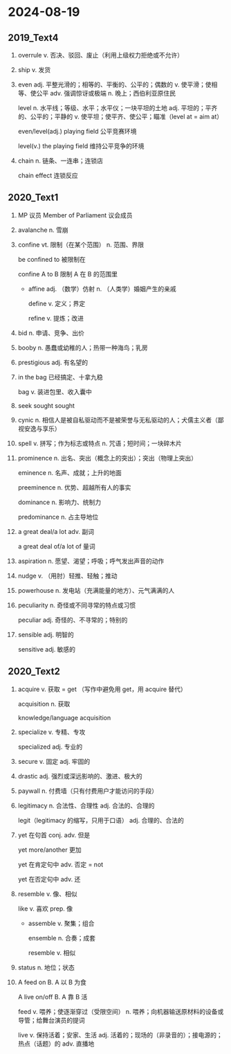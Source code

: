 # 2024-08-19

## 2019_Text4

1. overrule v. 否决、驳回、废止（利用上级权力拒绝或不允许）

2. ship v. 发货

3. even adj. 平整光滑的；相等的、平衡的、公平的；偶数的 v. 使平滑；使相等、使公平 adv. 强调惊讶或极端 n. 晚上；西伯利亚原住民

   level n. 水平线；等级、水平；水平仪；一块平坦的土地 adj. 平坦的；平齐的、公平的；平静的 v. 使平坦；使平齐、使公平；瞄准（level at = aim at）

   even/level(adj.) playing field 公平竞赛环境

   level(v.) the playing field 维持公平竞争的环境

4. chain n. 链条、一连串；连锁店

   chain effect 连锁反应

## 2020_Text1

1. MP 议员 Member of Parliament 议会成员

2. avalanche n. 雪崩

3. confine vt. 限制（在某个范围） n. 范围、界限

   be confined to 被限制在

   confine A to B 限制 A 在 B 的范围里

   - affine adj. （数学）仿射 n. （人类学）婚姻产生的亲戚

     define v. 定义；界定

     refine v. 提炼；改进

4. bid n. 申请、竞争、出价

5. booby n. 愚蠢或幼稚的人；热带一种海鸟；乳房

6. prestigious adj. 有名望的

7. in the bag 已经搞定、十拿九稳

   bag v. 装进包里、收入囊中

8. seek sought sought

9. cynic n. 相信人是被自私驱动而不是被荣誉与无私驱动的人；犬儒主义者（鄙视安逸与享乐）

10. spell v. 拼写；作为标志或特点 n. 咒语；短时间；一块碎木片

11. prominence n. 出名、突出（概念上的突出）；突出（物理上突出）

    eminence n. 名声、成就；上升的地面

    preeminence n. 优势、超越所有人的事实

    dominance n. 影响力、统制力

    predominance n. 占主导地位

12. a great deal/a lot adv. 副词

    a great deal of/a lot of 量词

13. aspiration n. 愿望、渴望；呼吸；呼气发出声音的动作

14. nudge v. （用肘）轻推、轻触；推动

15. powerhouse n. 发电站（充满能量的地方）、元气满满的人

16. peculiarity n. 奇怪或不同寻常的特点或习惯

    peculiar adj. 奇怪的、不寻常的；特别的

17. sensible adj. 明智的

    sensitive adj. 敏感的

## 2020_Text2

1. acquire v. 获取 = get （写作中避免用 get，用 acquire 替代）

   acquisition n. 获取

   knowledge/language acquisition

2. specialize v. 专精、专攻

   specialized adj. 专业的

3. secure v. 固定 adj. 牢固的

4. drastic adj. 强烈或深远影响的、激进、极大的

5. paywall n. 付费墙（只有付费用户才能访问的手段）

6. legitimacy n. 合法性、合理性 adj. 合法的、合理的

   legit（legitimacy 的缩写，只用于口语） adj. 合理的、合法的

7. yet 在句首 conj. adv. 但是

   yet more/another 更加

   yet 在肯定句中 adv. 否定 = not

   yet 在否定句中 adv. 还

8. resemble v. 像、相似

   like v. 喜欢 prep. 像

   - assemble v. 聚集；组合

     ensemble n. 合奏；成套

     resemble v. 相似

9. status n. 地位；状态

10. A feed on B. A 以 B 为食

    A live on/off B. A 靠 B 活

    feed v. 喂养；使逐渐穿过（受限空间） n. 喂养；向机器输送原材料的设备或导管；给舞台演员的提词

    live v. 保持活着；安家、生活 adj. 活着的；现场的（非录音的）；接电源的；热点（话题）的 adv. 直播地
